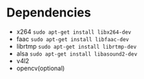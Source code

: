 # Dependencies
- x264
`sudo apt-get install libx264-dev`
- faac
`sudo apt-get install libfaac-dev`
- librtmp
`sudo apt-get install librtmp-dev`
- alsa
`sudo apt-get install libasound2-dev`
- v4l2
- opencv(optional)
